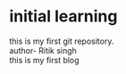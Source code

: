 # initial learning
this is my first git repository.
<br>
author- Ritik singh
<br>
this is my first blog
